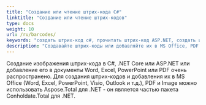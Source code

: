 ```yaml
---
title: "Создание или чтение штрих-кода C#"
linktitle: "Создание или чтение штрих-кодов"
type: docs
weight: 10
url: /ru/barcodes/
keywords: "создать штрих-код c#, прочитать штрих-код ASP.NET, создать или прочитать штрих-код C#, прочитать штрих-код из слова pdf c#, добавить штрих-код в слово pdf .net"
description: "Создавайте штрих-коды или добавляйте их в MS Office, PDF и некоторые другие форматы файлов в C# .NET."
---
```


Создание изображения штрих-кода в C#, .NET Core или ASP.NET или добавление его в документы Word, Excel, PowerPoint или PDF очень распространено. Для создания штрих-кодов и добавления их в MS Office (Word, Excel, PowerPoint, Visio, Outlook и т.д.), PDF и Image можно использовать Aspose.Total для .NET - он является частью пакета Conholdate.Total для .NET.


